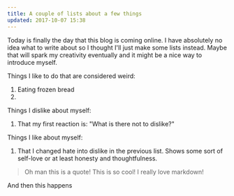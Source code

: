 ```yaml
---
title: A couple of lists about a few things
updated: 2017-10-07 15:38
---
```

Today is finally the day that this blog is coming online. I have absolutely no idea what to write about so I thought I'll just make some lists instead. Maybe that will spark my creativity eventually and it might be a nice way to introduce myself.

Things I like to do that are considered weird:
1. Eating frozen bread
2.

Things I dislike about myself:
1. That my first reaction is: "What is there not to dislike?"

Things I like about myself:
1. That I changed hate into dislike in the previous list. Shows some sort of self-love or at least honesty and thoughtfulness.


>Oh man this is a quote!
This is so cool! I really love markdown!

And then this happens
